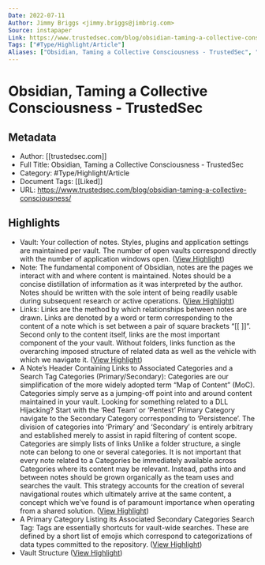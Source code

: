 ```yaml
---
Date: 2022-07-11
Author: Jimmy Briggs <jimmy.briggs@jimbrig.com>
Source: instapaper
Link: https://www.trustedsec.com/blog/obsidian-taming-a-collective-consciousness/
Tags: ["#Type/Highlight/Article"]
Aliases: ["Obsidian, Taming a Collective Consciousness - TrustedSec", "Obsidian, Taming a Collective Consciousness - TrustedSec"]
---
```

# Obsidian, Taming a Collective Consciousness - TrustedSec

## Metadata
- Author: [[trustedsec.com]]
- Full Title: Obsidian, Taming a Collective Consciousness - TrustedSec
- Category: #Type/Highlight/Article
- Document Tags: [[Liked]] 
- URL: https://www.trustedsec.com/blog/obsidian-taming-a-collective-consciousness/

## Highlights
- Vault:
  Your collection of notes. Styles, plugins and application settings are maintained per vault. The number of open vaults correspond directly with the number of application windows open. ([View Highlight](https://instapaper.com/read/1458811913/17939371))
- Note:
  The fundamental component of Obsidian, notes are the pages we interact with and where content is maintained. Notes should be a concise distillation of information as it was interpreted by the author. Notes should be written with the sole intent of being readily usable during subsequent research or active operations. ([View Highlight](https://instapaper.com/read/1458811913/17939373))
- Links:
  Links are the method by which relationships between notes are drawn. Links are denoted by a word or term corresponding to the content of a note which is set between a pair of square brackets “[[ ]]”. Second only to the content itself, links are the most important component of the your vault. Without folders, links function as the overarching imposed structure of related data as well as the vehicle with which we navigate it. ([View Highlight](https://instapaper.com/read/1458811913/17939806))
- A Note’s Header Containing Links to Associated Categories and a Search Tag
  Categories (Primary/Secondary):
  Categories are our simplification of the more widely adopted term “Map of Content” (MoC). Categories simply serve as a jumping-off point into and around content maintained in your vault.
  Looking for something related to a DLL Hijacking?
  Start with the ‘Red Team’ or ‘Pentest’ Primary Category
  navigate to the Secondary Category corresponding to ‘Persistence’.
  The division of categories into ‘Primary’ and ‘Secondary’ is entirely arbitrary and established merely to assist in rapid filtering of content scope.
  Categories are simply lists of links
  Unlike a folder structure, a single note can belong to one or several categories.
  It is not important that every note related to a Categories be immediately available across Categories where its content may be relevant. Instead, paths into and between notes should be grown organically as the team uses and searches the vault. This strategy accounts for the creation of several navigational routes which ultimately arrive at the same content, a concept which we’ve found is of paramount importance when operating from a shared solution. ([View Highlight](https://instapaper.com/read/1458811913/17939809))
- A Primary Category Listing its Associated Secondary Categories
  Search Tag:
  Tags are essentially shortcuts for vault-wide searches. These are defined by a short list of emojis which correspond to categorizations of data types committed to the repository. ([View Highlight](https://instapaper.com/read/1458811913/17939817))
- Vault Structure ([View Highlight](https://instapaper.com/read/1458811913/17939818))
